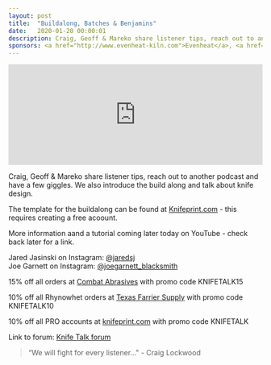 ```yaml
---
layout: post
title:  "Buildalong, Batches & Benjamins"
date:   2020-01-20 00:00:01
description: Craig, Geoff & Mareko share listener tips, reach out to another podcast and have a few giggles.. 
sponsors: <a href="http://www.evenheat-kiln.com">Evenheat</a>, <a href="http://www.combatabrasives.com">Combat Abrasives</a>, <a href="https://www.indasa-abrasives.com">IndasaUSA</a>, and <a href="http://www.texasfarriersupply.com">Texas Farrier Supply</a>.
---
```

                
<iframe height="200px" width="100%" frameborder="no" scrolling="no" seamless src="https://player.simplecast.com/ea0b839b-8b22-449b-ba88-774d8617de9c?dark=false"></iframe>

Craig, Geoff & Mareko share listener tips, reach out to another podcast and have a few giggles. We also introduce the build along and talk about knife design.  

The template for the buildalong can be found at <a href="https://knifeprint.com/load-project/22403"> Knifeprint.com</a> - this requires creating a free acoount.  

More information aand a tutorial coming later today on YouTube - check back later for a link.  
  

Jared Jasinski on Instagram: <a href="https://instagram.com/jaredsj">@jaredsj</a>  
Joe Garnett on Instagram: <a href="https://instagram.com/joegarnett_blacksmith">@joegarnett_blacksmith</a>  






      

            
  













  
15% off all orders at  <a href="http://www.combatabrasives.com">Combat Abrasives</a> with promo code KNIFETALK15

10% off all Rhynowhet orders at  <a href="http://www.texasfarriersupply.com">Texas Farrier Supply</a> with promo code KNIFETALK10  

10% off all PRO accounts at <a href="http://www.knifeprint.com">knifeprint.com</a> with promo code KNIFETALK
 

   
  

Link to forum: <a href="http://forum.knifetalk.net">Knife Talk forum</a>




 


<blockquote class="largeQuote">“We will fight for every listener..." - Craig Lockwood</blockquote>



